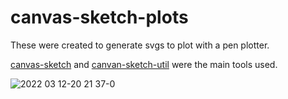 # canvas-sketch-plots

These were created to generate svgs to plot with a pen plotter. 

[canvas-sketch](https://github.com/mattdesl/canvas-sketch) and [canvan-sketch-util](https://github.com/mattdesl/canvas-sketch-util) were the main tools used.

![2022 03 12-20 21 37-0](https://user-images.githubusercontent.com/13930891/158044020-c5be84b0-a6dd-4044-b0da-045f592696b8.png)
